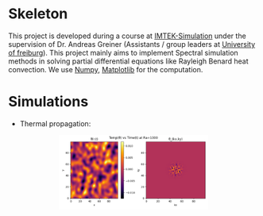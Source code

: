 # Skeleton
This project is developed during a course at [IMTEK-Simulation](https://www.imtek.de/laboratories/simulation) under the supervision of Dr. Andreas Greiner (Assistants / group leaders at [University of freiburg](https://uni-freiburg.de/)). This project mainly aims to implement Spectral simulation methods in solving partial differential equations like Rayleigh Benard heat convection. We use [Numpy](https://numpy.org/), [Matplotlib](https://matplotlib.org/) for the computation.

# Simulations
* Thermal propagation:<br/>
 
<p align="center">
  <img src="plots/Rayleigh/temp/t_240.png" width="300"/>     
</p>
